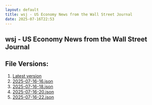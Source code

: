 ```yaml
---
layout: default
title: wsj - US Economy News from the Wall Street Journal
date: 2025-07-16T22:53
---
```


## wsj - US Economy News from the Wall Street Journal

<div id="data-chart"></div>
<div id="data-table"></div>
<script>
document.addEventListener('DOMContentLoaded', function(){
  document.getElementById('data-table').textContent = 'This source isn't supported for tables yet.';
});
</script>

## File Versions:
1. [Latest version](./latest.json)
2. [2025-07-16-16.json](./2025-07-16-16.json)
3. [2025-07-16-18.json](./2025-07-16-18.json)
4. [2025-07-16-20.json](./2025-07-16-20.json)
5. [2025-07-16-22.json](./2025-07-16-22.json)
